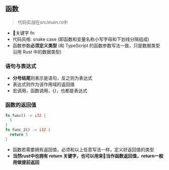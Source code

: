 ## 函数
> 代码实战在src/main.rs中  

+ 关键字 fn
+ 代码风格: snake case (即函数和变量名称小写字母和下划线分隔组成)
+ 函数参数**必须定义类型** (和 TypeScript 的函数参数写法一致，只是数据类型沿用 Rust 中的数据类型)

### 语句与表达式
+ **分号结尾**则表示是语句，反之则为表达式
+ 表达式则作为该作用域的返回值
+ 宏调用，函数调用，{}，也都是表达式  

### 函数的返回值  
```rust
fn func() -> i32 {
  5
}
fn func_2() -> i32 {
  return 5
}
```
+ 函数若需要拥有返回值，必须和以上任意写法一样，定义好返回值的类型
+ **当然rust中也拥有 return 关键字，也可以用来当作函数返回值，return一般用做提前返回**